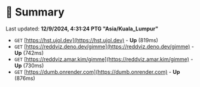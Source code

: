 # 📖 Summary
Last updated: **12/9/2024, 4:31:24 PTG "Asia/Kuala_Lumpur"**

- `GET` [https://hst.ujol.dev](https://hst.ujol.dev) - **Up** (819ms)
- `GET` [https://reddviz.deno.dev/gimme](https://reddviz.deno.dev/gimme) - **Up** (742ms)
- `GET` [https://reddviz.amar.kim/gimme](https://reddviz.amar.kim/gimme) - **Up** (730ms)
- `GET` [https://dumb.onrender.com](https://dumb.onrender.com) - **Up** (876ms)
